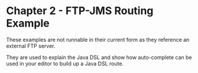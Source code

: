 Chapter 2 - FTP-JMS Routing Example
===================================

These examples are not runnable in their current form as they reference
an external FTP server.

They are used to explain the Java DSL and show how auto-complete can be
used in your editor to build up a Java DSL route. 

